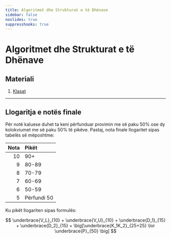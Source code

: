 ```yaml
---
title: Algoritmet dhe Strukturat e të Dhënave
sidebar: false
noslides: true
suppresshooks: true
---
```


# Algoritmet dhe Strukturat e të Dhënave

## Materiali

<!-- 1. [Pointerët](/lendet/algoritmet-dhe-strukturat-e-te-dhenave/java1) -->
<!-- 2. [Referencat](/lendet/algoritmet-dhe-strukturat-e-te-dhenave/java2) -->
1. [Klasat](/lendet/algoritmet-dhe-strukturat-e-te-dhenave/java3)
<!-- 4. [Klasat (vazhdim)](/lendet/algoritmet-dhe-strukturat-e-te-dhenave/java4) -->
<!-- 5. [Array listat](/lendet/algoritmet-dhe-strukturat-e-te-dhenave/java5) -->
<!-- 6. [Stack dhe Queue](/lendet/algoritmet-dhe-strukturat-e-te-dhenave/java6) -->
<!-- 7. [Kompleksiteti kohor dhe hapësinor](/lendet/algoritmet-dhe-strukturat-e-te-dhenave/java7) -->
<!-- 8. [Listat e lidhura](/lendet/algoritmet-dhe-strukturat-e-te-dhenave/java8) -->
<!-- 9. [Pemët binare të kërkimit](/lendet/algoritmet-dhe-strukturat-e-te-dhenave/java9) -->
<!-- 10. [Heap](/lendet/algoritmet-dhe-strukturat-e-te-dhenave/java10) -->

---

## Llogaritja e notës finale

Për notë kaluese duhet ta keni përfunduar provimin me së paku 50% ose dy kolokviumet me së paku 50% të pikëve. Pastaj, nota finale llogaritet sipas tabelës së mëposhtme:

| Nota | Pikët       |
| ---: | :---------- |
|   10 | 90+         |
|    9 | 80-89       |
|    8 | 70-79       |
|    7 | 60-69       |
|    6 | 50-59       |
|    5 | Përfundi 50 |

Ku pikët llogariten sipas formulës:

$$
\underbrace{V_L}_{10} + \underbrace{V_U}_{10} + \underbrace{D_1}_{15} + \underbrace{D_2}_{15} + \big[\underbrace{K_1K_2}_{25+25} \lor \underbrace{P}_{50} \big]
$$
